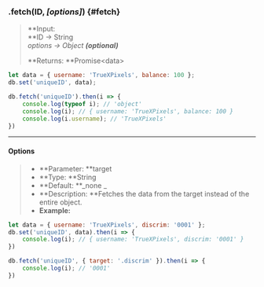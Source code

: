 ### .fetch\(ID, _\[options\]_\) {#fetch}

> **Input:              
>    **ID -&gt; String  
>    _options -&gt; Object **\(optional\)**_
>
> **Returns: **Promise&lt;data&gt;

```js
let data = { username: 'TrueXPixels', balance: 100 };
db.set('uniqueID', data);

db.fetch('uniqueID').then(i => {
    console.log(typeof i); // 'object'
    console.log(i); // { username: 'TrueXPixels', balance: 100 }
    console.log(i.username); // 'TrueXPixels'
})
```

---

#### Options

> * **Parameter: **target
> * **Type: **String
> * **Default: **_none  _
> * **Description: **Fetches the data from the target instead of the entire object.
> * **Example:**

```js
let data = { username: 'TrueXPixels', discrim: '0001' };
db.set('uniqueID', data).then(i => {
    console.log(i); // { username: 'TrueXPixels', discrim: '0001' }
})

db.fetch('uniqueID', { target: '.discrim' }).then(i => {
    console.log(i); // '0001'
})
```



